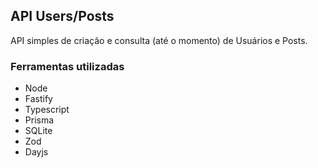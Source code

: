 ## API Users/Posts

API simples de criação e consulta (até o momento) de Usuários e Posts.

### Ferramentas utilizadas

- Node
- Fastify
- Typescript
- Prisma
- SQLite
- Zod
- Dayjs

